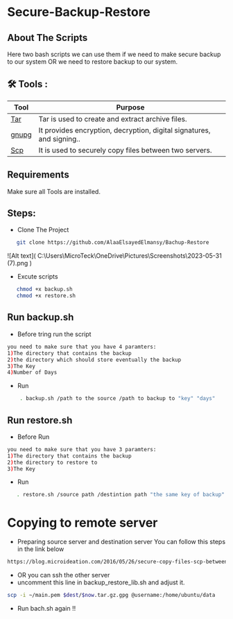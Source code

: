 # Secure-Backup-Restore

## About The Scripts
Here two bash scripts we can use them if we need to make secure backup to our system OR we need to restore backup to our system.


## 🛠 Tools :
| Tool | Purpose |
| ------ | ------ |
| [ Tar ](https://www.tutorialspoint.com/linux-tar-command) | Tar is used to create and extract archive files. |
| [gnupg ](https://www.poftut.com/install-use-gpg-encrytion-linux-order-encrypt-decrypt-files-folder/) |  It provides encryption, decryption, digital signatures, and signing.. |
| [ Scp ](https://linuxhint.com/linux_scp_command/) | It is used to securely copy files between two servers. |




## Requirements
  Make sure all Tools are installed.


## Steps:
 - Clone The Project
  ```bash
     git clone https://github.com/AlaaElsayedElmansy/Bachup-Restore
  ``` 
  ![Alt text]( C:\Users\MicroTeck\OneDrive\Pictures\Screenshots\2023-05-31 (7).png )
 - Excute scripts
 ```bash
    chmod +x backup.sh
    chmod +x restore.sh
``` 

## Run backup.sh
- Before tring run the script
```bash
you need to make sure that you have 4 paramters:
1)The directory that contains the backup 
2)the directory which should store eventually the backup 
3)The Key 
4)Number of Days 
```
- Run
```bash
    . backup.sh /path to the source /path to backup to "key" "days"
``` 
## Run restore.sh
- Before Run
```bash
you need to make sure that you have 3 paramters:
1)The directory that contains the backup
2)the directory to restore to
3)The Key
```
 - Run
 ```bash
    . restore.sh /source path /destintion path "the same key of backup"
 ``` 
# Copying to remote server
- Preparing source server and destination server
You can follow this steps in the link below
```bash
https://blog.microideation.com/2016/05/26/secure-copy-files-scp-between-two-ec2-instances-in-aws/
```
- OR you can ssh the other server
- uncomment this line in backup_restore_lib.sh and adjust it.
```bash
scp -i ~/main.pem $dest/$now.tar.gz.gpg @username:/home/ubuntu/data
```
- Run bach.sh again !!



